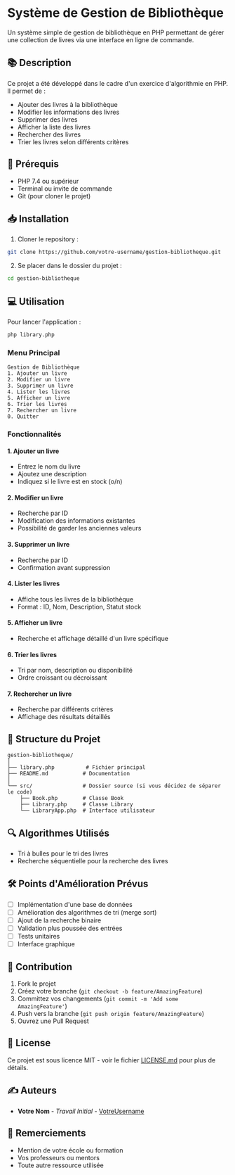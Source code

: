 # Système de Gestion de Bibliothèque

Un système simple de gestion de bibliothèque en PHP permettant de gérer une collection de livres via une interface en ligne de commande.

## 📚 Description

Ce projet a été développé dans le cadre d'un exercice d'algorithmie en PHP. Il permet de :
- Ajouter des livres à la bibliothèque
- Modifier les informations des livres
- Supprimer des livres
- Afficher la liste des livres
- Rechercher des livres
- Trier les livres selon différents critères

## 🔧 Prérequis

- PHP 7.4 ou supérieur
- Terminal ou invite de commande
- Git (pour cloner le projet)

## 📥 Installation

1. Cloner le repository :
```bash
git clone https://github.com/votre-username/gestion-bibliotheque.git
```

2. Se placer dans le dossier du projet :
```bash
cd gestion-bibliotheque
```

## 💻 Utilisation

Pour lancer l'application :
```bash
php library.php
```

### Menu Principal
```
Gestion de Bibliothèque
1. Ajouter un livre
2. Modifier un livre
3. Supprimer un livre
4. Lister les livres
5. Afficher un livre
6. Trier les livres
7. Rechercher un livre
0. Quitter
```

### Fonctionnalités

#### 1. Ajouter un livre
- Entrez le nom du livre
- Ajoutez une description
- Indiquez si le livre est en stock (o/n)

#### 2. Modifier un livre
- Recherche par ID
- Modification des informations existantes
- Possibilité de garder les anciennes valeurs

#### 3. Supprimer un livre
- Recherche par ID
- Confirmation avant suppression

#### 4. Lister les livres
- Affiche tous les livres de la bibliothèque
- Format : ID, Nom, Description, Statut stock

#### 5. Afficher un livre
- Recherche et affichage détaillé d'un livre spécifique

#### 6. Trier les livres
- Tri par nom, description ou disponibilité
- Ordre croissant ou décroissant

#### 7. Rechercher un livre
- Recherche par différents critères
- Affichage des résultats détaillés

## 📁 Structure du Projet

```
gestion-bibliotheque/
│
├── library.php          # Fichier principal
├── README.md           # Documentation
│
└── src/                # Dossier source (si vous décidez de séparer le code)
    ├── Book.php        # Classe Book
    ├── Library.php     # Classe Library
    └── LibraryApp.php  # Interface utilisateur
```

## 🔍 Algorithmes Utilisés

- Tri à bulles pour le tri des livres
- Recherche séquentielle pour la recherche des livres

## 🛠️ Points d'Amélioration Prévus

- [ ] Implémentation d'une base de données
- [ ] Amélioration des algorithmes de tri (merge sort)
- [ ] Ajout de la recherche binaire
- [ ] Validation plus poussée des entrées
- [ ] Tests unitaires
- [ ] Interface graphique

## 👥 Contribution

1. Fork le projet
2. Créez votre branche (`git checkout -b feature/AmazingFeature`)
3. Committez vos changements (`git commit -m 'Add some AmazingFeature'`)
4. Push vers la branche (`git push origin feature/AmazingFeature`)
5. Ouvrez une Pull Request

## 📝 License

Ce projet est sous licence MIT - voir le fichier [LICENSE.md](LICENSE.md) pour plus de détails.

## ✍️ Auteurs

- **Votre Nom** - *Travail Initial* - [VotreUsername](https://github.com/VotreUsername)

## 🙏 Remerciements

- Mention de votre école ou formation
- Vos professeurs ou mentors
- Toute autre ressource utilisée
